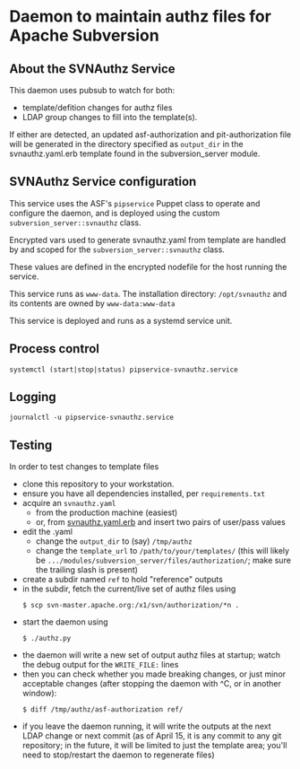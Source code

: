 # Daemon to maintain authz files for Apache Subversion

## About the SVNAuthz Service

This daemon uses pubsub to watch for both: 
  * template/defition changes for authz files
  * LDAP group changes to fill into the template(s).

If either are detected, an updated asf-authorization and
pit-authorization file will be generated in the directory
specified as `output_dir` in the svnauthz.yaml.erb template 
found in the subversion_server module.

## SVNAuthz Service configuration

This service uses the ASF's `pipservice` Puppet class to operate
and configure the daemon, and is deployed using the custom
`subversion_server::svnauthz` class.

Encrypted vars used to generate svnauthz.yaml from template are 
handled by and scoped for the `subversion_server::svnauthz` class.

These values are defined in the encrypted nodefile for the host 
running the service.

This service runs as `www-data`. 
The installation directory: `/opt/svnauthz`
and its contents are owned by `www-data:www-data`

This service is deployed and runs as a systemd service unit.

## Process control

`systemctl (start|stop|status) pipservice-svnauthz.service`

## Logging

`journalctl -u pipservice-svnauthz.service`

## Testing

In order to test changes to template files

* clone this repository to your workstation.
* ensure you have all dependencies installed, per `requirements.txt`
* acquire an `svnauthz.yaml`
  * from the production machine (easiest)
  * or, from
    [svnauthz.yaml.erb](https://github.com/apache/infrastructure-p6/blob/production/modules/subversion_server/templates/svnauthz.yaml.erb)
    and insert two pairs of user/pass values
* edit the .yaml
  * change the `output_dir` to (say) `/tmp/authz`
  * change the `template_url` to `/path/to/your/templates/`
    (this will likely be `.../modules/subversion_server/files/authorization/`;
    make sure the trailing slash is present)
* create a subdir named `ref` to hold "reference" outputs
* in the subdir, fetch the current/live set of authz files using
  ```
  $ scp svn-master.apache.org:/x1/svn/authorization/*n .
  ```
* start the daemon using
  ```
  $ ./authz.py
  ```
* the daemon will write a new set of output authz files at startup;
  watch the debug output for the `WRITE_FILE:` lines
* then you can check whether you made breaking changes, or just
  minor acceptable changes (after stopping the daemon with ^C, or in
  another window):
  ```
  $ diff /tmp/authz/asf-authorization ref/
  ```
* if you leave the daemon running, it will write the outputs at the
  next LDAP change or next commit
  (as of April 15, it is any commit to any git repository; in the
  future, it will be limited to just the template area; you'll need
  to stop/restart the daemon to regenerate files)

